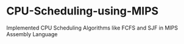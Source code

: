 # CPU-Scheduling-using-MIPS
Implemented CPU Scheduling Algorithms like FCFS and SJF in MIPS Assembly Language
